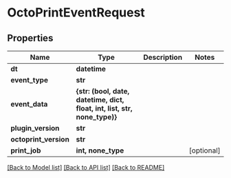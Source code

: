 # OctoPrintEventRequest

## Properties
Name | Type | Description | Notes
------------ | ------------- | ------------- | -------------
**dt** | **datetime** |  | 
**event_type** | **str** |  | 
**event_data** | **{str: (bool, date, datetime, dict, float, int, list, str, none_type)}** |  | 
**plugin_version** | **str** |  | 
**octoprint_version** | **str** |  | 
**print_job** | **int, none_type** |  | [optional] 

[[Back to Model list]](../README.md#documentation-for-models) [[Back to API list]](../README.md#documentation-for-api-endpoints) [[Back to README]](../README.md)


